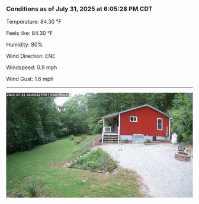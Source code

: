 ### Conditions as of July 31, 2025 at 6:05:28 PM CDT 

Temperature: 84.30 &deg;F

Feels like: 84.30 &deg;F

Humidity: 80%

Wind Direction: ENE

Windspeed: 0.9 mph

Wind Gust: 1.6 mph

---

<img src="./images/latest.jpeg"/>

